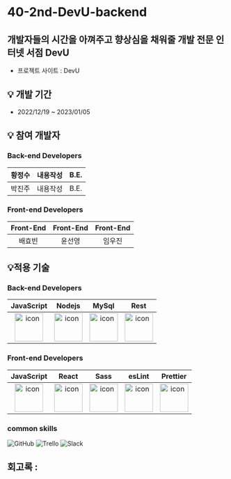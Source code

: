 # 40-2nd-DevU-backend
## 개발자들의 시간을 아껴주고 향상심을 채워줄 개발 전문 인터넷 서점 DevU


- 프로젝트 사이트 : DevU


## 💡 개발 기간


- 2022/12/19 ~ 2023/01/05

## 💡 참여 개발자


### Back-end Developers

| 황정수 | 내용작성 | B.E. |
| --- | --- | --- |
| 박진주 | 내용작성 | B.E. |


### **Front-end Developers**

| Front-End | Front-End | Front-End |
| :---: | :---: | :---: |
| 배효빈<br> | 윤선영<br>| 임우진 | 


## 💡적용 기술

### Back-end Developers
|JavaScript|Nodejs|MySql|Rest|
| :--: | :--: | :--: | :--: |
| <img src="https://techstack-generator.vercel.app/js-icon.svg" alt="icon" width="65" height="65" /> | <img src="https://techstack-generator.vercel.app/nginx-icon.svg" alt="icon" width="65" height="65" /> | <img src="https://techstack-generator.vercel.app/mysql-icon.svg" alt="icon" width="65" height="65" /> | <img src="https://techstack-generator.vercel.app/restapi-icon.svg" alt="icon" width="65" height="65" /> |

### **Front-end Developers**
|JavaScript|React|Sass|esLint|Prettier|
| :--: | :--: | :--: | :--: | :--: |
| <img src="https://techstack-generator.vercel.app/js-icon.svg" alt="icon" width="65" height="65" /> | <img src="https://techstack-generator.vercel.app/react-icon.svg" alt="icon" width="65" height="65" /> | <img src="https://techstack-generator.vercel.app/sass-icon.svg" alt="icon" width="65" height="65" /></div> | <img src="https://techstack-generator.vercel.app/eslint-icon.svg" alt="icon" width="65" height="65" /> | <img src="https://techstack-generator.vercel.app/prettier-icon.svg" alt="icon" width="65" height="65" /> |


### common skills
![GitHub](https://img.shields.io/badge/github-%23121011.svg?style=for-the-badge&logo=github&logoColor=white)
![Trello](https://img.shields.io/badge/Trello-%23026AA7.svg?style=for-the-badge&logo=Trello&logoColor=white)
![Slack](https://img.shields.io/badge/Slack-4A154B?style=for-the-badge&logo=slack&logoColor=white)

## 회고록 : 
